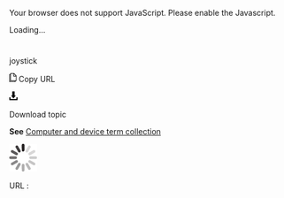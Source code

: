 Your browser does not support JavaScript. Please enable the Javascript.

Loading...

# 

joystick

![Copy URL](media/joystick/Copy.png)
Copy URL

![Download](media/joystick/Download.png)

Download topic

**See** [Computer and device term collection](https://worldready.cloudapp.net/Styleguide/Read?id=2700&topicid=26597)

![In progress](media/joystick/activity-large.gif)

URL :
